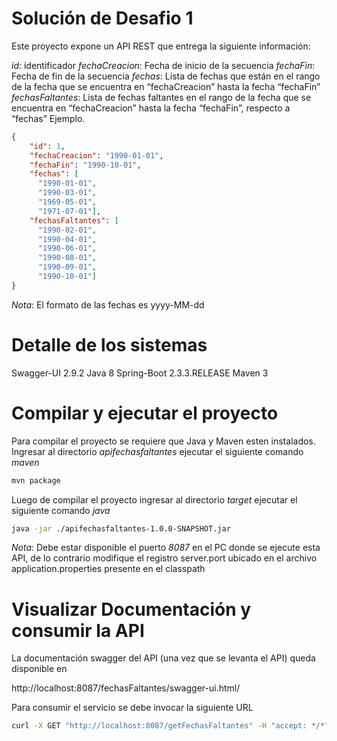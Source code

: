 # Solución de Desafio 1

Este proyecto expone un API REST que entrega la siguiente información:

*id*: identificador
*fechaCreacion*: Fecha de inicio de la secuencia
*fechaFin*: Fecha de fin de la secuencia
*fechas*: Lista de fechas que están en el rango de la fecha que se encuentra en “fechaCreacion” hasta la fecha “fechaFin”
*fechasFaltantes*: Lista de fechas faltantes en el rango de la fecha que se encuentra en “fechaCreacion” hasta la fecha “fechaFin”, respecto a “fechas”
Ejemplo.
```json
{
    "id": 1,
    "fechaCreacion": "1990-01-01",
    "fechaFin": "1990-10-01",
    "fechas": [
      "1990-01-01",
      "1990-03-01",
      "1969-05-01",
      "1971-07-01"],
    "fechasFaltantes": [
      "1990-02-01",
      "1990-04-01",
      "1990-06-01",
      "1990-08-01",
      "1990-09-01",
      "1990-10-01"]
}
```
*Nota*:
El formato de las fechas es yyyy-MM-dd

# Detalle de los sistemas

Swagger-UI 2.9.2
Java 8
Spring-Boot 2.3.3.RELEASE
Maven 3


# Compilar y ejecutar el proyecto

Para compilar el proyecto se requiere que Java y Maven esten instalados.
Ingresar al directorio *apifechasfaltantes* ejecutar el siguiente comando *maven*

```bash
mvn package
```

Luego de compilar el proyecto ingresar al directorio *target* ejecutar el siguiente comando *java*

```bash
java -jar ./apifechasfaltantes-1.0.0-SNAPSHOT.jar
```
*Nota*:
Debe estar disponible el puerto *8087* en el PC donde se ejecute esta API, de lo contrario modifique el
registro server.port ubicado en el archivo application.properties presente en el classpath

# Visualizar Documentación y consumir la API

La documentación swagger del API (una vez que se levanta el API) queda disponible en

http://localhost:8087/fechasFaltantes/swagger-ui.html/

Para consumir el servicio se debe invocar la siguiente URL

```bash
curl -X GET "http://localhost:8087/getFechasFaltantes" -H "accept: */*"
```